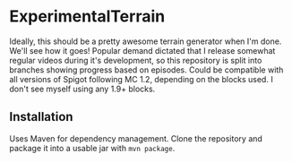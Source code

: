 # ExperimentalTerrain
Ideally, this should be a pretty awesome terrain generator when I'm done. We'll see how it goes!
Popular demand dictated that I release somewhat regular videos during it's development, so this repository is split into branches showing progress based on episodes.
Could be compatible with all versions of Spigot following MC 1.2, depending on the blocks used. I don't see myself using any 1.9+ blocks.

## Installation
Uses Maven for dependency management. Clone the repository and package it into a usable jar with `mvn package`.